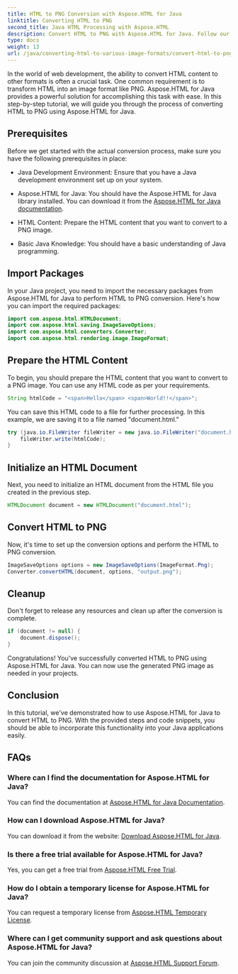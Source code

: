 ```yaml
---
title: HTML to PNG Conversion with Aspose.HTML for Java
linktitle: Converting HTML to PNG
second_title: Java HTML Processing with Aspose.HTML
description: Convert HTML to PNG with Aspose.HTML for Java. Follow our step-by-step guide for easy HTML-to-PNG conversion. Get started today!
type: docs
weight: 13
url: /java/converting-html-to-various-image-formats/convert-html-to-png/
---
```


In the world of web development, the ability to convert HTML content to other formats is often a crucial task. One common requirement is to transform HTML into an image format like PNG. Aspose.HTML for Java provides a powerful solution for accomplishing this task with ease. In this step-by-step tutorial, we will guide you through the process of converting HTML to PNG using Aspose.HTML for Java.

## Prerequisites

Before we get started with the actual conversion process, make sure you have the following prerequisites in place:

- Java Development Environment: Ensure that you have a Java development environment set up on your system.

- Aspose.HTML for Java: You should have the Aspose.HTML for Java library installed. You can download it from the [Aspose.HTML for Java documentation](https://reference.aspose.com/html/java/).

- HTML Content: Prepare the HTML content that you want to convert to a PNG image.

- Basic Java Knowledge: You should have a basic understanding of Java programming.

## Import Packages

In your Java project, you need to import the necessary packages from Aspose.HTML for Java to perform HTML to PNG conversion. Here's how you can import the required packages:

```java
import com.aspose.html.HTMLDocument;
import com.aspose.html.saving.ImageSaveOptions;
import com.aspose.html.converters.Converter;
import com.aspose.html.rendering.image.ImageFormat;
```

## Prepare the HTML Content

To begin, you should prepare the HTML content that you want to convert to a PNG image. You can use any HTML code as per your requirements.

```java
String htmlCode = "<span>Hello</span> <span>World!!</span>";
```

You can save this HTML code to a file for further processing. In this example, we are saving it to a file named "document.html."

```java
try (java.io.FileWriter fileWriter = new java.io.FileWriter("document.html")) {
    fileWriter.write(htmlCode);
}
```

## Initialize an HTML Document

Next, you need to initialize an HTML document from the HTML file you created in the previous step.

```java
HTMLDocument document = new HTMLDocument("document.html");
```

## Convert HTML to PNG

Now, it's time to set up the conversion options and perform the HTML to PNG conversion.

```java
ImageSaveOptions options = new ImageSaveOptions(ImageFormat.Png);
Converter.convertHTML(document, options, "output.png");
```

## Cleanup

Don't forget to release any resources and clean up after the conversion is complete.

```java
if (document != null) {
    document.dispose();
}
```

Congratulations! You've successfully converted HTML to PNG using Aspose.HTML for Java. You can now use the generated PNG image as needed in your projects.

## Conclusion

In this tutorial, we've demonstrated how to use Aspose.HTML for Java to convert HTML to PNG. With the provided steps and code snippets, you should be able to incorporate this functionality into your Java applications easily.

## FAQs

### Where can I find the documentation for Aspose.HTML for Java?
   You can find the documentation at [Aspose.HTML for Java Documentation](https://reference.aspose.com/html/java/).

### How can I download Aspose.HTML for Java?
   You can download it from the website: [Download Aspose.HTML for Java](https://releases.aspose.com/html/java/).

### Is there a free trial available for Aspose.HTML for Java?
   Yes, you can get a free trial from [Aspose.HTML Free Trial](https://releases.aspose.com/).

### How do I obtain a temporary license for Aspose.HTML for Java?
   You can request a temporary license from [Aspose.HTML Temporary License](https://purchase.aspose.com/temporary-license/).

### Where can I get community support and ask questions about Aspose.HTML for Java?
   You can join the community discussion at [Aspose.HTML Support Forum](https://forum.aspose.com/).

